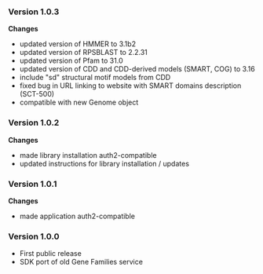### Version 1.0.3
__Changes__
- updated version of HMMER to 3.1b2
- updated version of RPSBLAST to 2.2.31
- updated version of Pfam to 31.0
- updated version of CDD and CDD-derived models (SMART, COG) to 3.16
- include "sd" structural motif models from CDD
- fixed bug in URL linking to website with SMART domains description (SCT-500)
- compatible with new Genome object

### Version 1.0.2
__Changes__
- made library installation auth2-compatible
- updated instructions for library installation / updates

### Version 1.0.1
__Changes__
- made application auth2-compatible

### Version 1.0.0
- First public release
- SDK port of old Gene Families service
